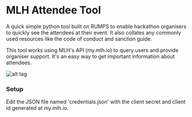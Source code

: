 # MLH Attendee Tool

A quick simple python tool built on RUMPS to enable hackathon organisers to quickly see the attendees at their event. It also collates any commonly used resources like the code of conduct and sanction guide.

This tool works using MLH's API (my.mlh.io) to query users and provide organiser support. It's an easy way to get important information about attendees. 

![alt tag](https://github.com/Bucknalla/MLHOrganiserTool/blob/master/mlhtool.png)


### Setup

Edit the JSON file named 'credentials.json' with the client secret and client id generated at my.mlh.io.
